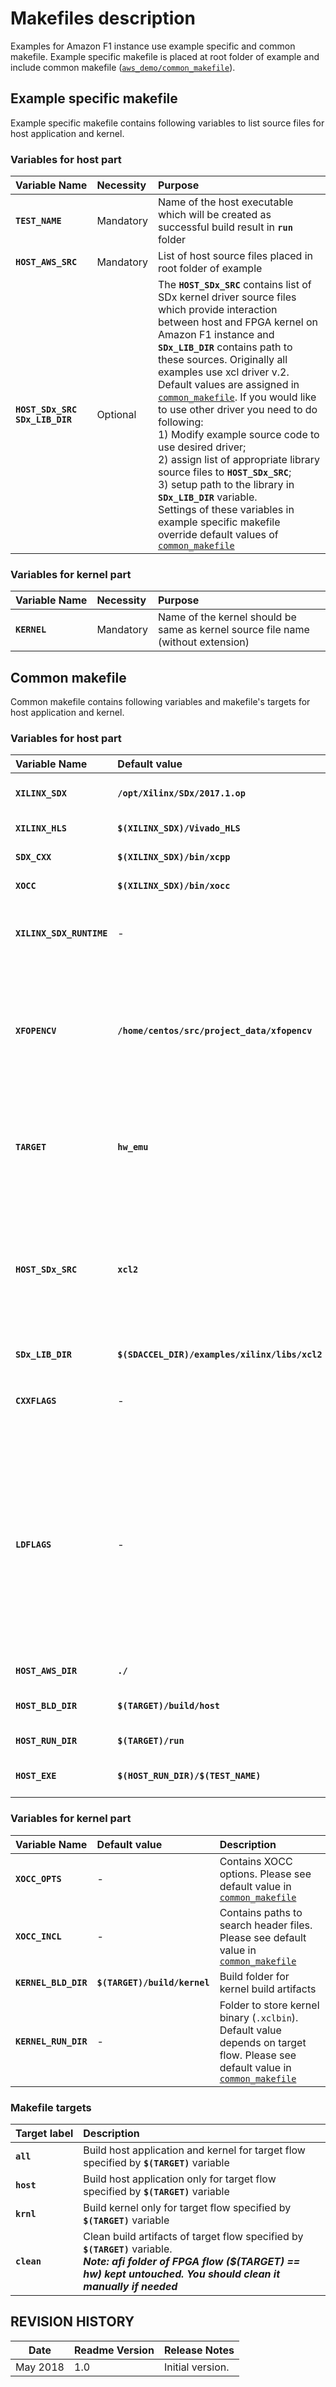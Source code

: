 # Makefiles description # 

Examples for Amazon F1 instance use example specific and common makefile. Example specific makefile is placed at root folder of example and include common makefile ([`aws_demo/common_makefile`](common_makefile)). 

## Example specific makefile ##
Example specific makefile contains following variables to list source files for host application and kernel. 

### Variables for host part ###
 
| Variable&nbsp;Name |Necessity | Purpose |
|       :-           |   :-     |    :-   |
| **`TEST_NAME`** |Mandatory| Name of the host executable which will be created as successful build result in **`run`** folder |
| **`HOST_AWS_SRC`** |Mandatory| List of host source files placed in root folder of example |
| **`HOST_SDx_SRC`** <br/> **`SDx_LIB_DIR`** | Optional | The **`HOST_SDx_SRC`** contains list of SDx kernel driver source files which provide interaction between host and FPGA kernel on Amazon F1 instance and **`SDx_LIB_DIR`** contains path to these sources. Originally all examples use xcl driver v.2. Default values are assigned in [`common_makefile`](common_makefile). If you would like to use other driver you need to do following: <br/> 1) Modify example source code to use desired driver; <br/>2) assign list of appropriate library source files to **`HOST_SDx_SRC`**; <br/>3) setup path to the library in **`SDx_LIB_DIR`** variable. <br/> Settings of these variables in example specific makefile override default values of [`common_makefile`](common_makefile) |

### Variables for kernel part ###

| Variable&nbsp;Name |Necessity | Purpose |
|       :-           |   :-     |    :-   |
| **`KERNEL`** |Mandatory| Name of the kernel should be same as kernel source file name (without extension) |


## Common makefile ##
Common makefile contains following variables and makefile's targets for host application and kernel. 

### Variables for host part ###
 
| Variable&nbsp;Name |Default&nbsp;value | Description |
|       :-           |          :-       |      :-     |
| **`XILINX_SDX`**        |**`/opt/Xilinx/SDx/2017.1.op`**| Path to Xilinx SDx toolset on Amazon F1 instance |
| **`XILINX_HLS`**        |**`$(XILINX_SDX)/Vivado_HLS`** | Path to Xilinx Vivado HLS                        |
| **`SDX_CXX`**           |**`$(XILINX_SDX)/bin/xcpp`**   | Alias for Xilinx SDx compiler                    |
| **`XOCC`**              |**`$(XILINX_SDX)/bin/xocc`**   | ALias for Xilinx XOCC compiler                   |
| **`XILINX_SDX_RUNTIME`**| -                             | Set automatically to run-time library of selected platform (value of **`$(AWS_PLATFORM)`**).|   
| **`XFOPENCV`**          |**`/home/centos/src/project_data/xfopencv`** | Location of xfOpenCV library. <br/>***Note: If you place xfOpenCV library in other location than recommended (default) please update this variable!***                    |
| **`TARGET`**            |**`hw_emu`**                   | The target flow. This variable should be override by desired target flow (**`hw/sw_emu/hw_emu`**) in make command line |
| **`HOST_SDx_SRC`**      |**`xcl2`**                     | List of SDx kernel driver source files which provide interaction between host and FPGA kernel on Amazon F1 instance. Originally all examples use xcl driver v.2.|
| **`SDx_LIB_DIR`**       |**`$(SDACCEL_DIR)/examples/xilinx/libs/xcl2`**   | Path to SDx kernel driver source files |
| **`CXXFLAGS`**          |-                              | Contains SDx compiler options. Please see default value in [`common_makefile`](common_makefile) |
| **`LDFLAGS`**           |-                              | Contains SDx linker options. Please see default value in [`common_makefile`](common_makefile) <br/>***Note: Host application needs specific version of run-time shared libraries. Important to explicitly specify for linker needed libraries with help of `-rpath` option. Take it in mind in case of [`common_makefile`](common_makefile) modification *** |
| **`HOST_AWS_DIR`**      |**`./`**                       | Root folder of example                           |
| **`HOST_BLD_DIR`**      |**`$(TARGET)/build/host`**     | Build folder for host application build artifacts|
| **`HOST_RUN_DIR`**      |**`$(TARGET)/run`**            | Run folder of host application                   |
| **`HOST_EXE`**          |**`$(HOST_RUN_DIR)/$(TEST_NAME)`** | Host application executable name with path   |

### Variables for kernel part ###

| Variable&nbsp;Name |Default value | Description |
|       :-           |     :-       |      :-     |
| **`XOCC_OPTS`**         |-                              | Contains XOCC options. Please see default value in [`common_makefile`](common_makefile) |
| **`XOCC_INCL`**         |-                              | Contains paths to search header files. Please see default value in [`common_makefile`](common_makefile) |   
| **`KERNEL_BLD_DIR`**    |**`$(TARGET)/build/kernel`**   | Build folder for kernel build artifacts|
| **`KERNEL_RUN_DIR`**    |-                              | Folder to store kernel binary (`.xclbin`). Default value depends on target flow. Please see default value in [`common_makefile`](common_makefile)|


### Makefile targets ###

| Target&nbsp;label | Description |
| :-                | :-          |
| **`all`**         | Build host application and kernel for target flow specified by **`$(TARGET)`** variable |
| **`host`**        | Build host application only for target flow specified by **`$(TARGET)`** variable |   
| **`krnl`**        | Build kernel only for target flow specified by **`$(TARGET)`** variable |   
| **`clean`**       | Clean build artifacts of target flow specified by **`$(TARGET)`** variable. <br/>**_Note: afi folder of FPGA flow ($(TARGET) == hw) kept untouched. You should clean it manually if needed_** |   



## REVISION HISTORY

Date      | Readme Version | Release Notes
--------  |----------------|-------------------------
May 2018  | 1.0            | Initial version.

